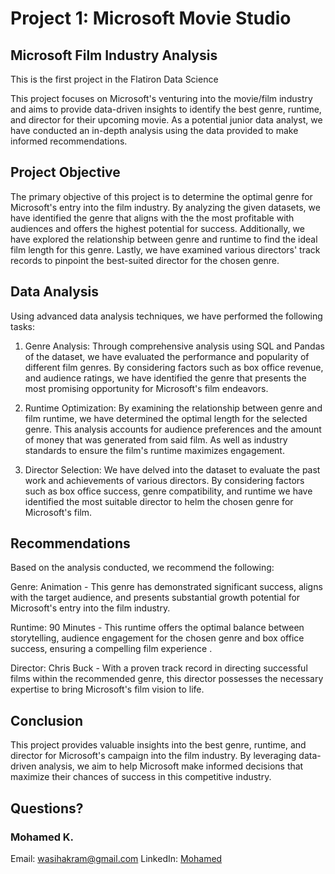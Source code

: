 # Project 1: Microsoft Movie Studio
## Microsoft Film Industry Analysis
This is the first project in the Flatiron Data Science


This project focuses on Microsoft's venturing into the movie/film industry and aims to provide data-driven 
insights to identify the best genre, runtime, and director for their upcoming movie. 
As a potential junior data analyst, we have conducted an in-depth analysis using the data provided to make informed recommendations.

## Project Objective
The primary objective of this project is to determine the optimal genre for Microsoft's entry into the film industry. By analyzing the given datasets, 
we have identified the genre that aligns with the the most profitable with audiences and offers the highest potential for success. 
Additionally, we have explored the relationship between genre and runtime to find the ideal film length for this genre. 
Lastly, we have examined various directors' track records to pinpoint the best-suited director for the chosen genre.


## Data Analysis
Using advanced data analysis techniques, we have performed the following tasks:

1. Genre Analysis: Through comprehensive analysis using SQL and Pandas of the dataset, we have evaluated the performance and popularity 
of different film genres. By considering factors such as box office revenue, and audience ratings, 
we have identified the genre that presents the most promising opportunity for Microsoft's film endeavors.

2. Runtime Optimization: By examining the relationship between genre and film runtime, we have determined the 
optimal length for the selected genre. This analysis accounts for audience preferences and the amount of money that was generated from said film. 
As well as industry standards to ensure the film's runtime maximizes engagement.

3. Director Selection: We have delved into the dataset to evaluate the past work and achievements of various directors. 
By considering factors such as box office success, genre compatibility, and runtime we have identified the most suitable director 
to helm the chosen genre for Microsoft's film.

## Recommendations
Based on the analysis conducted, we recommend the following:

Genre: Animation - This genre has demonstrated significant success, aligns with the target audience, 
and presents substantial growth potential for Microsoft's entry into the film industry.

Runtime: 90 Minutes -  This runtime offers the optimal balance between storytelling, audience engagement for the chosen genre 
and box office success, ensuring a compelling film experience .

Director: Chris Buck -  With a proven track record in directing successful films within the recommended genre, 
this director possesses the necessary expertise to bring Microsoft's film vision to life.


## Conclusion
This project provides valuable insights into the best genre, runtime, and director for Microsoft's campaign into the film industry. 
By leveraging data-driven analysis, we aim to help Microsoft make informed decisions that maximize their chances of success in this competitive industry.

## Questions?

### Mohamed K.
Email: wasihakram@gmail.com
LinkedIn: <a href="https://www.linkedin.com/in/mohamed-wasih-katherhassan/" target="_blank">Mohamed</a>